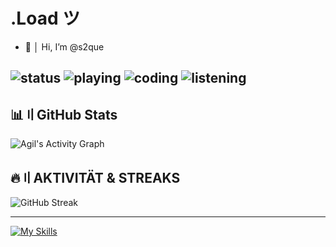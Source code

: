 # .Load ツ

- 👋 │ Hi, I’m @s2que

![status](https://img.shields.io/badge/🟢%20Online-Discord-43B581?style=flat&logo=discord&logoColor=white)
![playing](https://img.shields.io/badge/🎮%20Playing-Nothing%20right%20now-5865F2?style=flat)
![coding](https://img.shields.io/badge/💻%20Coding-Nothing%20atm-007ACC?style=flat)
![listening](https://img.shields.io/badge/🎧%20Listening-Nothing%20atm-1DB954?style=flat&logo=spotify&logoColor=white)
---

## 📊〢GitHub Stats

![Agil's Activity Graph](https://github-readme-activity-graph.vercel.app/graph?username=s2que&theme=react-dark&hide_border=true)


## 🔥〢**AKTIVITÄT & STREAKS**  
![GitHub Streak](https://streak-stats.demolab.com/?user=s2que&theme=dark&hiden_border=true)

---

[![My Skills](https://skillicons.dev/icons?i=discord,python,html,css,js,pycharm,raspberrypi,linux&perline=8)](https://skillicons.dev) 